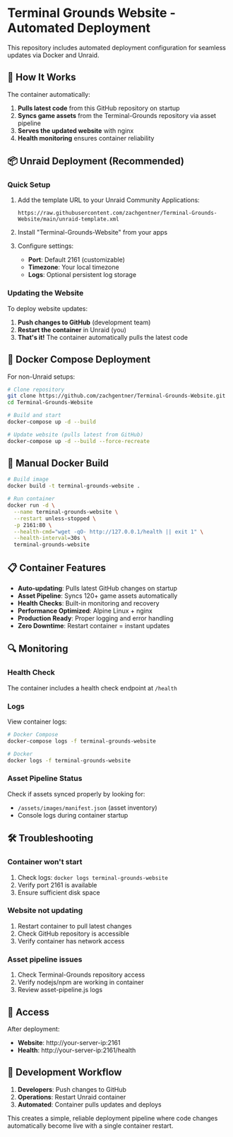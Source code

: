 # Terminal Grounds Website - Automated Deployment

This repository includes automated deployment configuration for seamless updates via Docker and Unraid.

## 🚀 How It Works

The container automatically:
1. **Pulls latest code** from this GitHub repository on startup
2. **Syncs game assets** from the Terminal-Grounds repository via asset pipeline
3. **Serves the updated website** with nginx
4. **Health monitoring** ensures container reliability

## 📦 Unraid Deployment (Recommended)

### Quick Setup
1. Add the template URL to your Unraid Community Applications:
   ```
   https://raw.githubusercontent.com/zachgentner/Terminal-Grounds-Website/main/unraid-template.xml
   ```

2. Install "Terminal-Grounds-Website" from your apps

3. Configure settings:
   - **Port**: Default 2161 (customizable)
   - **Timezone**: Your local timezone
   - **Logs**: Optional persistent log storage

### Updating the Website
To deploy website updates:
1. **Push changes to GitHub** (development team)
2. **Restart the container** in Unraid (you)
3. **That's it!** The container automatically pulls the latest code

## 🐳 Docker Compose Deployment

For non-Unraid setups:

```bash
# Clone repository
git clone https://github.com/zachgentner/Terminal-Grounds-Website.git
cd Terminal-Grounds-Website

# Build and start
docker-compose up -d --build

# Update website (pulls latest from GitHub)
docker-compose up -d --build --force-recreate
```

## 🔧 Manual Docker Build

```bash
# Build image
docker build -t terminal-grounds-website .

# Run container
docker run -d \
  --name terminal-grounds-website \
  --restart unless-stopped \
  -p 2161:80 \
  --health-cmd="wget -qO- http://127.0.0.1/health || exit 1" \
  --health-interval=30s \
  terminal-grounds-website
```

## 📋 Container Features

- **Auto-updating**: Pulls latest GitHub changes on startup
- **Asset Pipeline**: Syncs 120+ game assets automatically  
- **Health Checks**: Built-in monitoring and recovery
- **Performance Optimized**: Alpine Linux + nginx
- **Production Ready**: Proper logging and error handling
- **Zero Downtime**: Restart container = instant updates

## 🔍 Monitoring

### Health Check
The container includes a health check endpoint at `/health`

### Logs
View container logs:
```bash
# Docker Compose
docker-compose logs -f terminal-grounds-website

# Docker
docker logs -f terminal-grounds-website
```

### Asset Pipeline Status
Check if assets synced properly by looking for:
- `/assets/images/manifest.json` (asset inventory)
- Console logs during container startup

## 🛠️ Troubleshooting

### Container won't start
1. Check logs: `docker logs terminal-grounds-website`
2. Verify port 2161 is available
3. Ensure sufficient disk space

### Website not updating  
1. Restart container to pull latest changes
2. Check GitHub repository is accessible
3. Verify container has network access

### Asset pipeline issues
1. Check Terminal-Grounds repository access
2. Verify nodejs/npm are working in container
3. Review asset-pipeline.js logs

## 📱 Access

After deployment:
- **Website**: http://your-server-ip:2161
- **Health**: http://your-server-ip:2161/health

## 🔄 Development Workflow

1. **Developers**: Push changes to GitHub
2. **Operations**: Restart Unraid container  
3. **Automated**: Container pulls updates and deploys

This creates a simple, reliable deployment pipeline where code changes automatically become live with a single container restart.